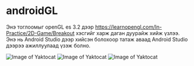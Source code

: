 # androidGL
Энэ тоглоомыг openGL es 3.2 дээр https://learnopengl.com/In-Practice/2D-Game/Breakout хэсгийг харж даган дуурайж хийж үзлээ. 
Энэ нь Android Studio дээр хийсэн болохоор татаж аваад Android Studio дээрээ ажиллуулаад үзэж болно.  

![Image of Yaktocat](hhttps://lh3.googleusercontent.com/fife/ABSRlIo5UPfD9jDitflFXGM_odDC2GiA30qWdE4ddIMqlEB6kqBk9l1FSfmjdiiHpI4cX0R9nGMZY5Ka3z0nLqr2LOUqWPmk-5xyn9GYiTX-XWCMOMXxMkDlovcbTCPVKb6E56XsyYRYkb74n8o-hcxWEhwIDFfC31vnbaDfuVfnR13mmsyQId_8mLFKQEIY5mxQeujAJvOlZIsxqDKzFvBl-ZVMeQn7-RNH5RHE0mfZU3HLKxgO4IUtX4_Rdg84btMlyVr8msorPD-lm81HlZurSoAWmhN0y_-e7ee7emZLlr_u-nP7ydBKRD6S_Th5gd-0c7hNRKwVMLlyzVFLf67cjfm873__SBS1jDuHexQKOpmt4VAtZLG4gnuasExTcMj2wchvwIc69-NWfnXaUAIRCsJxmdETqHeGmWinfYx0Ar63hsiQvzW0F--losX1g72XHdeDDVfCJ311A7gsMCaxi5NVSxYONarzMoRWb3QFolYoNauGpiAVyaK26wH3G1mGS0vjYg4dPshapckawzBb3atMLTs6UrhH5OPB6uospxyojjwXiLrX1k2JxDjx73A_Tpt7GG7-g_09TFYd_WGZLWsODUrYIXZfdZsbSq9itq-QvSMFxNgkPwXHWNk-WxVIdcMBMCT79x0ZotGHO_p1y3wkEUKaDWkNWO5g5aEDgckh3wyg1Hldj3lH6LUzS2qPWBJMnsjGU0Kq2C1I9AXmQd_MCRJ_g7xZkQ=w1366-h630-ft)
![Image of Yaktocat](hhttps://lh3.googleusercontent.com/fife/ABSRlIpck7NAUHFybEeSt_-pMlZ2Ae_DiuRw5r_1LoONp9KWEAtnzjKZ90QonT3ADDEDaNQ2UoDuzgDGsM_oDviBRZDYu0GaG_y4SYro97CL9MrCwtb9zUtckXrX4qunK0aYhSFFYk0SReDdI4OsJbW-iAikZYp6ni7K863vkW65ZI3ylhq7VWltPVfzAFz0LGfZR8Uo--11JPow9Wn4g4hTQlY0pwFmQQzGuRSKOLrUgqsCj5hvjpljkeelxtUyUL5UPXHffCKVuFYInizzWDuVE0HvAyFTPbTdlz3NHzhL8K5Rshxdmh0iIjOJ-Cin3IwCmIcFSABMboiZVBnMmoYJeIhINXpDScBKIhV1BZDLH69guDe08u1-MahbJiSzg4-jHn9fxbKobtAvJv2nBcS0Ue_WSC_U8zLc6txS0ufiWMyowu1vwbwEqS9JXIqqXPDH_qzHLzAaXP0cT8A9SSjm4nPqP4NAzFRs12AhOXstI3o-De_tmd0KHhyTebLtaogtabROGldpXxu6Ab_j9MowFVK3sb1E--HJm1r758TWr2J57josvkL25RmL0suS5FG47mQlmuRwQmkrxXaNDEzswCUvQ-LEisJCkht0F1Ts5sK7tUDIrDfn8sgEj0xoPOTlEHRBCBflorKfUdo5Jyt1UUyz2Y5EKfjWujsgoIy5itNfJ5VG3-djZarajJ9FGoHd7ZTYqSepBa3P5rBA4fQ87WIWIR7L-zgGkg=w1366-h380-ft)
![Image of Yaktocat](https://lh3.googleusercontent.com/fife/ABSRlIqQEZneyI9UeVhAUHuz0wNCyQmUpnVBrcAY1_zyQznTDG-PP4CbsrwyyuJQGe1gTZSjSi-9cpT5-YVi_e9mGR2mss9pxtX3jEgHupohzUQiFylweOwb6yBOfsi2MHrTgcGNvUCnq_lHR1A69fJXBPzKlY0BKCyovkGHs5XW8NJyHWH_u54B1cg5W50TZha2S8SIvsu4sVVj6WgRrSwVdItscYAeTye4xUSvj-5X1sy2xroIWaHx3nW7wAL2LpL3N03JEVFU2mSGv7sbQWr_CcP_7butyz-fCWW1gsW09XI-oyW7c7opCLrR7a4gjQ26eUWov_aGt6apPM8tSUgJIK2hTZmi9aVO9YMH6NbvceAE3Kujd4cB9NCqtq-O6L6M5T6FqRk9Oq2IIe8ZSnP07csd6WzsQ7cV2sTlm6Z-Pw2JXzs2q857ZVLH22DBAwpSt9NJvWUOdmiGY1l77umrv4uZz_1rTz7nTyuiRmwCoFXQ5FG_agCAPrhFfrFB3jkuXXszGt5006MO3JGxlg3yoTYK3ZNo41hr6Cubx2K7IGr8aXSyKwsVGAO7yLCySzk3AzrWaLQ8GpxRS2XCbbdtMELVZZOs-rj7E5mbX75uvydKOxipO6voZWeFnszU-hhhuCbwsDnYDrgWnNiZrFOwNghINzb97jB7Zc81LSE4rxInSusKDVcd2oy6oizJYQrjDnxzXxGYlk7RRhuReyK0CprcTLvQzQAKPA=w1366-h380-ft)
